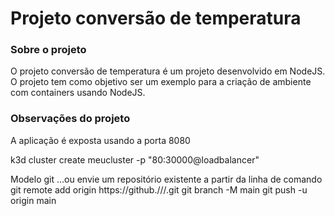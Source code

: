 # Projeto conversão de temperatura

### Sobre o projeto
O projeto conversão de temperatura é um projeto desenvolvido em NodeJS. O projeto tem como objetivo ser um exemplo para a criação de ambiente com containers usando NodeJS.

### Observações do projeto
A aplicação é exposta usando a porta 8080


k3d cluster create meucluster -p "80:30000@loadbalancer"

Modelo git
…ou envie um repositório existente a partir da linha de comando
git remote add origin https://github.///.git
git branch -M main 
git push -u origin main